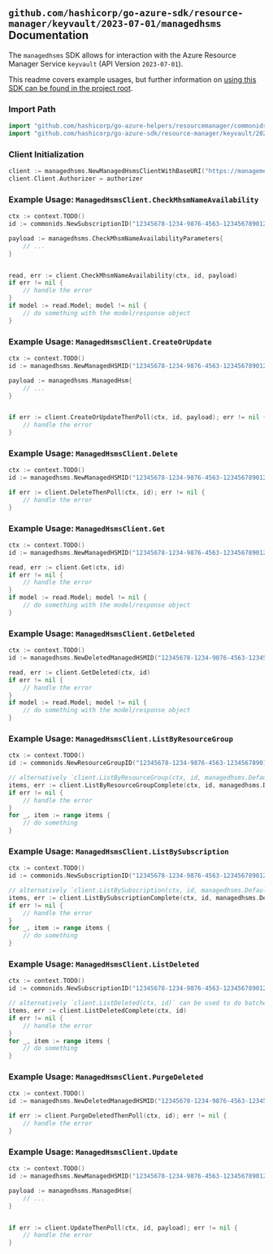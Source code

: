 
## `github.com/hashicorp/go-azure-sdk/resource-manager/keyvault/2023-07-01/managedhsms` Documentation

The `managedhsms` SDK allows for interaction with the Azure Resource Manager Service `keyvault` (API Version `2023-07-01`).

This readme covers example usages, but further information on [using this SDK can be found in the project root](https://github.com/hashicorp/go-azure-sdk/tree/main/docs).

### Import Path

```go
import "github.com/hashicorp/go-azure-helpers/resourcemanager/commonids"
import "github.com/hashicorp/go-azure-sdk/resource-manager/keyvault/2023-02-01/managedhsms"
```


### Client Initialization

```go
client := managedhsms.NewManagedHsmsClientWithBaseURI("https://management.azure.com")
client.Client.Authorizer = authorizer
```


### Example Usage: `ManagedHsmsClient.CheckMhsmNameAvailability`

```go
ctx := context.TODO()
id := commonids.NewSubscriptionID("12345678-1234-9876-4563-123456789012")

payload := managedhsms.CheckMhsmNameAvailabilityParameters{
	// ...
}


read, err := client.CheckMhsmNameAvailability(ctx, id, payload)
if err != nil {
	// handle the error
}
if model := read.Model; model != nil {
	// do something with the model/response object
}
```


### Example Usage: `ManagedHsmsClient.CreateOrUpdate`

```go
ctx := context.TODO()
id := managedhsms.NewManagedHSMID("12345678-1234-9876-4563-123456789012", "example-resource-group", "managedHSMValue")

payload := managedhsms.ManagedHsm{
	// ...
}


if err := client.CreateOrUpdateThenPoll(ctx, id, payload); err != nil {
	// handle the error
}
```


### Example Usage: `ManagedHsmsClient.Delete`

```go
ctx := context.TODO()
id := managedhsms.NewManagedHSMID("12345678-1234-9876-4563-123456789012", "example-resource-group", "managedHSMValue")

if err := client.DeleteThenPoll(ctx, id); err != nil {
	// handle the error
}
```


### Example Usage: `ManagedHsmsClient.Get`

```go
ctx := context.TODO()
id := managedhsms.NewManagedHSMID("12345678-1234-9876-4563-123456789012", "example-resource-group", "managedHSMValue")

read, err := client.Get(ctx, id)
if err != nil {
	// handle the error
}
if model := read.Model; model != nil {
	// do something with the model/response object
}
```


### Example Usage: `ManagedHsmsClient.GetDeleted`

```go
ctx := context.TODO()
id := managedhsms.NewDeletedManagedHSMID("12345678-1234-9876-4563-123456789012", "locationValue", "deletedManagedHSMValue")

read, err := client.GetDeleted(ctx, id)
if err != nil {
	// handle the error
}
if model := read.Model; model != nil {
	// do something with the model/response object
}
```


### Example Usage: `ManagedHsmsClient.ListByResourceGroup`

```go
ctx := context.TODO()
id := commonids.NewResourceGroupID("12345678-1234-9876-4563-123456789012", "example-resource-group")

// alternatively `client.ListByResourceGroup(ctx, id, managedhsms.DefaultListByResourceGroupOperationOptions())` can be used to do batched pagination
items, err := client.ListByResourceGroupComplete(ctx, id, managedhsms.DefaultListByResourceGroupOperationOptions())
if err != nil {
	// handle the error
}
for _, item := range items {
	// do something
}
```


### Example Usage: `ManagedHsmsClient.ListBySubscription`

```go
ctx := context.TODO()
id := commonids.NewSubscriptionID("12345678-1234-9876-4563-123456789012")

// alternatively `client.ListBySubscription(ctx, id, managedhsms.DefaultListBySubscriptionOperationOptions())` can be used to do batched pagination
items, err := client.ListBySubscriptionComplete(ctx, id, managedhsms.DefaultListBySubscriptionOperationOptions())
if err != nil {
	// handle the error
}
for _, item := range items {
	// do something
}
```


### Example Usage: `ManagedHsmsClient.ListDeleted`

```go
ctx := context.TODO()
id := commonids.NewSubscriptionID("12345678-1234-9876-4563-123456789012")

// alternatively `client.ListDeleted(ctx, id)` can be used to do batched pagination
items, err := client.ListDeletedComplete(ctx, id)
if err != nil {
	// handle the error
}
for _, item := range items {
	// do something
}
```


### Example Usage: `ManagedHsmsClient.PurgeDeleted`

```go
ctx := context.TODO()
id := managedhsms.NewDeletedManagedHSMID("12345678-1234-9876-4563-123456789012", "locationValue", "deletedManagedHSMValue")

if err := client.PurgeDeletedThenPoll(ctx, id); err != nil {
	// handle the error
}
```


### Example Usage: `ManagedHsmsClient.Update`

```go
ctx := context.TODO()
id := managedhsms.NewManagedHSMID("12345678-1234-9876-4563-123456789012", "example-resource-group", "managedHSMValue")

payload := managedhsms.ManagedHsm{
	// ...
}


if err := client.UpdateThenPoll(ctx, id, payload); err != nil {
	// handle the error
}
```
